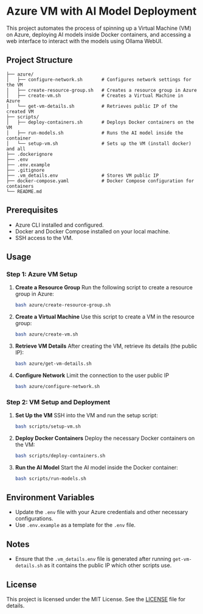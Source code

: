 # Azure VM with AI Model Deployment

This project automates the process of spinning up a Virtual Machine (VM) on Azure, deploying AI models inside Docker containers, and accessing a web interface to interact with the models using Ollama WebUI.

## Project Structure

```plaintext
├── azure/
│   ├── configure-network.sh       # Configures network settings for the VM
│   ├── create-resource-group.sh   # Creates a resource group in Azure
│   ├── create-vm.sh               # Creates a Virtual Machine in Azure
│   └── get-vm-details.sh          # Retrieves public IP of the created VM
├── scripts/
│   ├── deploy-containers.sh       # Deploys Docker containers on the VM
│   ├── run-models.sh              # Runs the AI model inside the container
│   └── setup-vm.sh                # Sets up the VM (install docker) and all
├── .dockerignore
├── .env
├── .env.example
├── .gitignore
├── .vm_details.env                # Stores VM public IP
├── docker-compose.yaml            # Docker Compose configuration for containers
└── README.md
```

## Prerequisites

- Azure CLI installed and configured.
- Docker and Docker Compose installed on your local machine.
- SSH access to the VM.

## Usage

### Step 1: Azure VM Setup

1. **Create a Resource Group**
   Run the following script to create a resource group in Azure:

   ```bash
   bash azure/create-resource-group.sh
   ```

2. **Create a Virtual Machine**
   Use this script to create a VM in the resource group:

   ```bash
   bash azure/create-vm.sh
   ```

3. **Retrieve VM Details**
   After creating the VM, retrieve its details (the public IP):

   ```bash
   bash azure/get-vm-details.sh
   ```

4. **Configure Network**
   Limit the connection to the user public IP

   ```bash
   bash azure/configure-network.sh
   ```

### Step 2: VM Setup and Deployment

1. **Set Up the VM**
   SSH into the VM and run the setup script:

   ```bash
   bash scripts/setup-vm.sh
   ```

2. **Deploy Docker Containers**
   Deploy the necessary Docker containers on the VM:

   ```bash
   bash scripts/deploy-containers.sh
   ```

3. **Run the AI Model**
   Start the AI model inside the Docker container:

   ```bash
   bash scripts/run-models.sh
   ```

## Environment Variables

- Update the `.env` file with your Azure credentials and other necessary configurations.
- Use `.env.example` as a template for the `.env` file.

## Notes

- Ensure that the `.vm_details.env` file is generated after running `get-vm-details.sh` as it contains the public IP which other scripts use.

## License

This project is licensed under the MIT License. See the [LICENSE](LICENSE) file for details.
